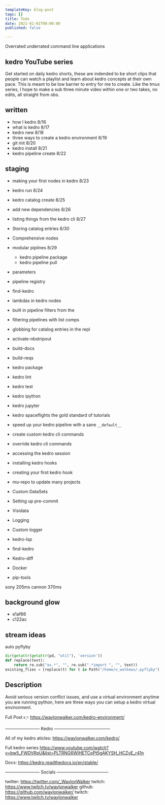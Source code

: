 ```yaml
---
templateKey: blog-post
tags: []
title: Todo
date: 2021-01-01T00:00:00
published: false

---
```


Overrated underrated command line applications


## kedro YouTube series

Get started on daily kedro shorts, these are indended to be short clips that
people can watch a playlist and learn about kedro concepts at their own pace.
This is meant to be low barrier to entry for me to create.  Like the tmux
series, I hope to make a sub three minute video within one or two takes, no
edits, all straight from obs.

## written
* how I kedro 8/16
* what is kedro 8/17
* kedro new 8/18
* three ways to create a kedro environment 8/19
* git init 8/20
* kedro install 8/21
* kedro pipeline create 8/22

## staging

* making your first nodes in kedro 8/23
* kedro run 8/24
* kedro catalog create 8/25
* add new dependencies 8/26
* listing things from the kedro cli 8/27
* Storing catalog entries 8/30

* Comprehensive nodes
* modular piplines 8/29
    * kedro pipeline package
    * kedro pipeline pull

* parameters
* pipeline registry
* find-kedro
* lambdas in kedro nodes
* built in pipeline filters from the
* filtering pipelines with list comps
* globbing for catalog entries in the repl
* activate-nbstripout
* build-docs
* build-reqs
* kedro package
* kedro lint
* kedro test
* kedro ipython
* kedro jupyter
* kedro spaceflights the gold standard of tutorials
* speed up your kedro pipeline with a sane `__default__`
* create custom kedro cli commands
* override kedro cli commands
* accessing the kedro session
* installing kedro hooks
* creating your first kedro hook
* mu-repo to update many projects
* Custom DataSets
* Setting up pre-commit
* Visidata
* Logging
* Custom logger
* kedro-lsp
* find-kedro
* Kedro-diff
* Docker

* pip-tools

sony 205ms
cannon 370ms

## background glow

* e1af66
* c122ac

## stream ideas


auto pyflyby

``` python
dir(getattr(getattr(pd, "util"), 'version'))
def replace(text):
    return re.sub("as.*", "", re.sub(".*import ", "", text))
existing_flies = [replace(t) for t in Path("/home/u_walkews/.pyflyby").read_text().split("\n")]
```

## Description

Avoid serious version conflict issues, and use a virtual environment anytime you are running python, here are three ways you can setup a kedro virtual environment.

Full Post 👉 https://waylonwalker.com/kedro-environment/

―――――――― Kedro ―――――――――――――

All of my kedro aticles: https://waylonwalker.com/kedro/

Full kedro series https://www.youtube.com/watch?v=bw5_FWDVRpU&list=PLTRNG6WIHETCoPt5gAKYSH_HCZvE_r41n

Docs: https://kedro.readthedocs.io/en/stable/

―――――――― Socials ――――――――――――

twitter:  https://twitter.com/_WaylonWalker
twitch: https://www.twitch.tv/waylonwalker
github: https://github.com/waylonwalker/
twitch: https://www.twitch.tv/waylonwalker
